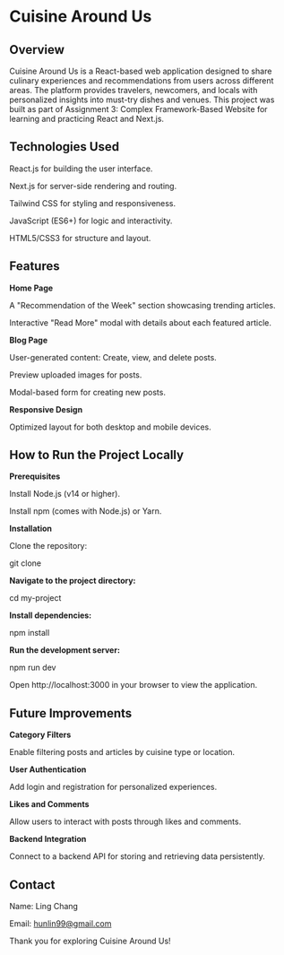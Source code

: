 # Cuisine Around Us

## Overview

Cuisine Around Us is a React-based web application designed to share culinary experiences and recommendations from users across different areas. The platform provides travelers, newcomers, and locals with personalized insights into must-try dishes and venues. This project was built as part of Assignment 3: Complex Framework-Based Website for learning and practicing React and Next.js.  

## Technologies Used

React.js for building the user interface.

Next.js for server-side rendering and routing.

Tailwind CSS for styling and responsiveness.

JavaScript (ES6+) for logic and interactivity.

HTML5/CSS3 for structure and layout.  

## Features

**Home Page**

A "Recommendation of the Week" section showcasing trending articles.

Interactive "Read More" modal with details about each featured article.

**Blog Page**

User-generated content: Create, view, and delete posts.

Preview uploaded images for posts.

Modal-based form for creating new posts.

**Responsive Design**

Optimized layout for both desktop and mobile devices.  

## How to Run the Project Locally

**Prerequisites**

Install Node.js (v14 or higher).

Install npm (comes with Node.js) or Yarn.

**Installation**

Clone the repository:

git clone [<repository-url>](https://github.com/hunlin99/15081-assignment2.git)

**Navigate to the project directory:**

cd my-project

**Install dependencies:**

npm install

**Run the development server:**

npm run dev

Open http://localhost:3000 in your browser to view the application.  

## Future Improvements

**Category Filters**

Enable filtering posts and articles by cuisine type or location.

**User Authentication**

Add login and registration for personalized experiences.

**Likes and Comments**

Allow users to interact with posts through likes and comments.

**Backend Integration**

Connect to a backend API for storing and retrieving data persistently.  

## Contact

Name: Ling Chang

Email: hunlin99@gmail.com

Thank you for exploring Cuisine Around Us!

